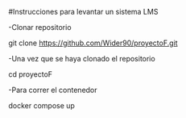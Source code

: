 #Instrucciones para levantar un sistema LMS 

-Clonar repositorio  

git clone https://github.com/Wider90/proyectoF.git

-Una vez que se haya clonado el repositorio

cd proyectoF

-Para correr el contenedor

docker compose up
